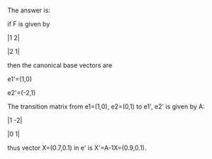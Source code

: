 The answer is:

if F is given by

|1 2|

|2 1|

then the canonical base vectors are

e1'=(1,0)

e2'=(-2,1)

The transition matrix from e1=(1,0), e2=(0,1) to e1', e2' is given by A:

|1 -2|

|0  1|

thus vector X=(0.7,0.1) in e' is X'=A-1X=(0.9,0.1).
         
